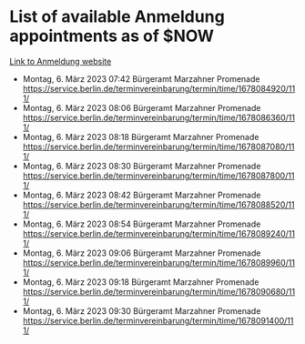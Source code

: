 # List of available Anmeldung appointments as of $NOW
[Link to Anmeldung website](https://service.berlin.de/terminvereinbarung/termin/tag.php?termin=1&anliegen[]=120686&dienstleisterlist=122210,122217,327316,122219,327312,122227,327314,122231,327346,122243,327348,122254,122252,329742,122260,329745,122262,329748,122271,327278,122273,327274,122277,327276,330436,122280,327294,122282,327290,122284,327292,122291,327270,122285,327266,122286,327264,122296,327268,150230,329760,122297,327286,122294,327284,122312,329763,122314,329775,122304,327330,122311,327334,122309,327332,317869,122281,327352,122279,329772,122283,122276,327324,122274,327326,122267,329766,122246,327318,122251,327320,122257,327322,122208,327298,122226,327300&herkunft=http%3A%2F%2Fservice.berlin.de%2Fdienstleistung%2F120686%2F)
- Montag, 6. März 2023 07:42 Bürgeramt Marzahner Promenade https://service.berlin.de/terminvereinbarung/termin/time/1678084920/111/
- Montag, 6. März 2023 08:06 Bürgeramt Marzahner Promenade https://service.berlin.de/terminvereinbarung/termin/time/1678086360/111/
- Montag, 6. März 2023 08:18 Bürgeramt Marzahner Promenade https://service.berlin.de/terminvereinbarung/termin/time/1678087080/111/
- Montag, 6. März 2023 08:30 Bürgeramt Marzahner Promenade https://service.berlin.de/terminvereinbarung/termin/time/1678087800/111/
- Montag, 6. März 2023 08:42 Bürgeramt Marzahner Promenade https://service.berlin.de/terminvereinbarung/termin/time/1678088520/111/
- Montag, 6. März 2023 08:54 Bürgeramt Marzahner Promenade https://service.berlin.de/terminvereinbarung/termin/time/1678089240/111/
- Montag, 6. März 2023 09:06 Bürgeramt Marzahner Promenade https://service.berlin.de/terminvereinbarung/termin/time/1678089960/111/
- Montag, 6. März 2023 09:18 Bürgeramt Marzahner Promenade https://service.berlin.de/terminvereinbarung/termin/time/1678090680/111/
- Montag, 6. März 2023 09:30 Bürgeramt Marzahner Promenade https://service.berlin.de/terminvereinbarung/termin/time/1678091400/111/
